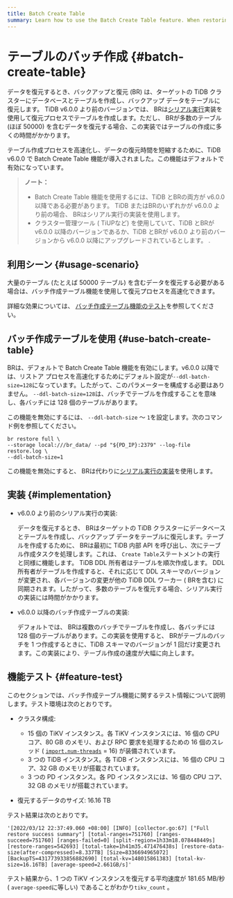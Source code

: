 ```yaml
---
title: Batch Create Table
summary: Learn how to use the Batch Create Table feature. When restoring data, BR can create tables in batches to speed up the restore process.
---
```


# テーブルのバッチ作成 {#batch-create-table}

データを復元するとき、バックアップと復元 (BR) は、ターゲットの TiDB クラスターにデータベースとテーブルを作成し、バックアップ データをテーブルに復元します。 TiDB v6.0.0 より前のバージョンでは、 BRは[シリアル実行](#implementation)実装を使用して復元プロセスでテーブルを作成します。ただし、 BRが多数のテーブル (ほぼ 50000) を含むデータを復元する場合、この実装ではテーブルの作成に多くの時間がかかります。

テーブル作成プロセスを高速化し、データの復元時間を短縮するために、TiDB v6.0.0 で Batch Create Table 機能が導入されました。この機能はデフォルトで有効になっています。

> **ノート：**
>
> -   Batch Create Table 機能を使用するには、TiDB とBRの両方が v6.0.0 以降である必要があります。 TiDB またはBRのいずれかが v6.0.0 より前の場合、 BRはシリアル実行の実装を使用します。
> -   クラスター管理ツール ( TiUPなど) を使用していて、TiDB とBRが v6.0.0 以降のバージョンであるか、TiDB とBRが v6.0.0 より前のバージョンから v6.0.0 以降にアップグレードされているとします。 .

## 利用シーン {#usage-scenario}

大量のテーブル (たとえば 50000 テーブル) を含むデータを復元する必要がある場合は、バッチ作成テーブル機能を使用して復元プロセスを高速化できます。

詳細な効果については、 [バッチ作成テーブル機能のテスト](#feature-test)を参照してください。

## バッチ作成テーブルを使用 {#use-batch-create-table}

BRは、デフォルトで Batch Create Table 機能を有効にします。v6.0.0 以降では、リストア プロセスを高速化するためにデフォルト設定が`--ddl-batch-size=128`になっています。したがって、このパラメーターを構成する必要はありません。 `--ddl-batch-size=128`は、バッチでテーブルを作成することを意味し、各バッチには 128 個のテーブルがあります。

この機能を無効にするには、 `--ddl-batch-size` ～ `1`を設定します。次のコマンド例を参照してください。

```shell
br restore full \
--storage local:///br_data/ --pd "${PD_IP}:2379" --log-file restore.log \
--ddl-batch-size=1
```

この機能を無効にすると、 BRは代わりに[シリアル実行の実装](#implementation)を使用します。

## 実装 {#implementation}

-   v6.0.0 より前のシリアル実行の実装:

    データを復元するとき、 BRはターゲットの TiDB クラスターにデータベースとテーブルを作成し、バックアップ データをテーブルに復元します。テーブルを作成するために、 BRは最初に TiDB 内部 API を呼び出し、次にテーブル作成タスクを処理します。これは、 `Create Table`ステートメントの実行と同様に機能します。 TiDB DDL 所有者はテーブルを順次作成します。 DDL 所有者がテーブルを作成すると、それに応じて DDL スキーマのバージョンが変更され、各バージョンの変更が他の TiDB DDL ワーカー ( BRを含む) に同期されます。したがって、多数のテーブルを復元する場合、シリアル実行の実装には時間がかかります。

-   v6.0.0 以降のバッチ作成テーブルの実装:

    デフォルトでは、 BRは複数のバッチでテーブルを作成し、各バッチには 128 個のテーブルがあります。この実装を使用すると、 BRがテーブルのバッチを 1 つ作成するときに、TiDB スキーマのバージョンが 1 回だけ変更されます。この実装により、テーブル作成の速度が大幅に向上します。

## 機能テスト {#feature-test}

このセクションでは、バッチ作成テーブル機能に関するテスト情報について説明します。テスト環境は次のとおりです。

-   クラスタ構成:

    -   15 個の TiKV インスタンス。各 TiKV インスタンスには、16 個の CPU コア、80 GB のメモリ、および RPC 要求を処理するための 16 個のスレッド ( [`import.num-threads`](/tikv-configuration-file.md#num-threads) = 16) が装備されています。
    -   3 つの TiDB インスタンス。各 TiDB インスタンスには、16 個の CPU コア、32 GB のメモリが搭載されています。
    -   3 つの PD インスタンス。各 PD インスタンスには、16 個の CPU コア、32 GB のメモリが搭載されています。

-   復元するデータのサイズ: 16.16 TB

テスト結果は次のとおりです。

```
'[2022/03/12 22:37:49.060 +08:00] [INFO] [collector.go:67] ["Full restore success summary"] [total-ranges=751760] [ranges-succeed=751760] [ranges-failed=0] [split-region=1h33m18.078448449s] [restore-ranges=542693] [total-take=1h41m35.471476438s] [restore-data-size(after-compressed)=8.337TB] [Size=8336694965072] [BackupTS=431773933856882690] [total-kv=148015861383] [total-kv-size=16.16TB] [average-speed=2.661GB/s]'
```

テスト結果から、1 つの TiKV インスタンスを復元する平均速度が 181.65 MB/秒 ( `average-speed`に等しい) であることがわかり`tikv_count` 。
